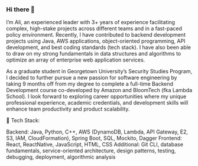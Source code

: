 ### Hi there 👋

I’m Ali, an experienced leader with 3+ years of experience facilitating complex, high-stake projects across different teams and in a fast-paced policy environment. Recently, I have contributed to backend development projects using Java, AWS applications,  object-oriented programming, API development, and best coding standards (tech stack). I have also been able to draw on my strong fundamentals in data structures and algorithms to optimize an array of enterprise web application services. 

As a graduate student in Georgetown University’s Security Studies Program, I decided to further pursue a new passion for software engineering by taking 9 months off from my degree to complete a full-time Backend Development course co-developed by Amazon and BloomTech (fka Lambda School). I look forward to exploring career opportunities where my unique professional experience, academic credentials, and development skills will enhance team productivity and product scalability.

📌 Tech Stack:

Backend: Java, Python, C++,  AWS (DynamoDB, Lambda, API Gateway, E2, S3, IAM, CloudFormation), Spring Boot, SQL, Mockito, Dagger 
Frontend: React, ReactNative, JavaScript, HTML, CSS
Additional: Git CLI, database fundamentals, service-oriented architecture, design patterns, testing, debugging, deployment, algorithmic analysis
